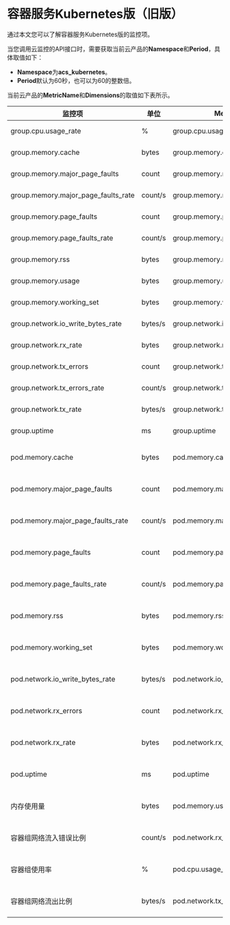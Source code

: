 # 容器服务Kubernetes版（旧版）

通过本文您可以了解容器服务Kubernetes版的监控项。

当您调用云监控的API接口时，需要获取当前云产品的**Namespace**和**Period**，具体取值如下：

-   **Namespace**为**acs\_kubernetes**。
-   **Period**默认为60秒，也可以为60的整数倍。

当前云产品的**MetricName**和**Dimensions**的取值如下表所示。

|监控项|单位|MetricName|Dimensions|Statistics|
|---|--|----------|----------|----------|
|group.cpu.usage\_rate|%|group.cpu.usage\_rate|userId、groupId|Sum|
|group.memory.cache|bytes|group.memory.cache|userId、groupId|Sum|
|group.memory.major\_page\_faults|count|group.memory.major\_page\_faults|userId、groupId|Sum|
|group.memory.major\_page\_faults\_rate|count/s|group.memory.major\_page\_faults\_rate|userId、groupId|Sum|
|group.memory.page\_faults|count|group.memory.page\_faults|userId、groupId|Sum|
|group.memory.page\_faults\_rate|count/s|group.memory.page\_faults\_rate|userId、groupId|Sum|
|group.memory.rss|bytes|group.memory.rss|userId、groupId|Sum|
|group.memory.usage|bytes|group.memory.usage|userId、groupId|Sum|
|group.memory.working\_set|bytes|group.memory.working\_set|userId、groupId|Sum|
|group.network.io\_write\_bytes\_rate|bytes/s|group.network.io\_write\_bytes\_rate|userId、groupId|Sum|
|group.network.rx\_rate|bytes|group.network.rx\_rate|userId、groupId|Sum|
|group.network.tx\_errors|count|group.network.tx\_errors|userId、groupId|Sum|
|group.network.tx\_errors\_rate|count/s|group.network.tx\_errors\_rate|userId、groupId|Sum|
|group.network.tx\_rate|bytes/s|group.network.tx\_rate|userId、groupId|Sum|
|group.uptime|ms|group.uptime|userId、groupId|Sum|
|pod.memory.cache|bytes|pod.memory.cache|userId、groupId、podId|Average、Maximum、Minimum|
|pod.memory.major\_page\_faults|count|pod.memory.major\_page\_faults|userId、groupId、podId|Average、Maximum、Minimum|
|pod.memory.major\_page\_faults\_rate|count/s|pod.memory.major\_page\_faults\_rate|userId、groupId、podId|Average、Maximum、Minimum|
|pod.memory.page\_faults|count|pod.memory.page\_faults|userId、groupId、podId|Average、Maximum、Minimum|
|pod.memory.page\_faults\_rate|count/s|pod.memory.page\_faults\_rate|userId、groupId、podId|Average、Maximum、Minimum|
|pod.memory.rss|bytes|pod.memory.rss|userId、groupId、podId|Average、Maximum、Minimum|
|pod.memory.working\_set|bytes|pod.memory.working\_set|userId、groupId、podId|Average、Maximum、Minimum|
|pod.network.io\_write\_bytes\_rate|bytes/s|pod.network.io\_write\_bytes\_rate|userId、groupId、podId|Average、Maximum、Minimum|
|pod.network.rx\_errors|count|pod.network.rx\_errors|userId、groupId、podId|Average、Maximum、Minimum|
|pod.network.rx\_rate|bytes|pod.network.rx\_rate|userId、groupId、podId|Average、Maximum、Minimum|
|pod.uptime|ms|pod.uptime|userId、groupId、podId|Average、Maximum、Minimum|
|内存使用量|bytes|pod.memory.usage|userId、groupId、podId|Average、Maximum、Minimum|
|容器组网络流入错误比例|count/s|pod.network.rx\_errors\_rate|userId、groupId、podId|Average、Maximum、Minimum|
|容器组使用率|%|pod.cpu.usage\_rate|userId、groupId、podId|Average、Maximum、Minimum|
|容器组网络流出比例|bytes/s|pod.network.tx\_rate|userId、groupId、podId|Average、Maximum、Minimum|


